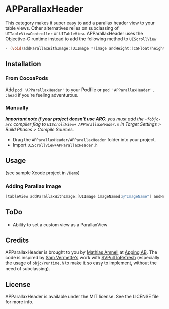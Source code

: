 # APParallaxHeader

This category makes it super easy to add a parallax header view to your table views. Other alternatives relies on subclassing of `UITableViewController` or `UITableView`. APParallaxHeader uses the Objective-C runtime instead to add the following method to `UIScrollView`

```objective-c
- (void)addParallaxWithImage:(UIImage *)image andHeight:(CGFloat)height;
```

## Installation

### From CocoaPods

Add `pod 'APParallaxHeader'` to your Podfile or `pod 'APParallaxHeader', :head` if you're feeling adventurous.

### Manually

_**Important note if your project doesn't use ARC**: you must add the `-fobjc-arc` compiler flag to `UIScrollView+ APParallaxHeader.m` in Target Settings > Build Phases > Compile Sources._

* Drag the `APParallaxHeader/APParallaxHeader` folder into your project.
* Import `UIScrollView+APParallaxHeader.h`

## Usage

(see sample Xcode project in `/Demo`)

### Adding Parallax image

```objective-c
[tableView addParallaxWithImage:[UIImage imageNamed:@"ImageName"] andHeight:160];
```

## ToDo

* Ability to set a custom view as a ParallaxView

## Credits

APParallaxHeader is brought to you by [Mathias Amnell](http://twitter.com/amnell) at [Apping AB](http://apping.se). The code is inspired by [Sam Vermette's](http://samvermette.com) work with [SVPullToRefresh](https://github.com/samvermette/SVPullToRefresh) (especially the usage of `objc/runtime.h` to make it so easy to implement, without the need of subclassing).

## License
APParallaxHeader is available under the MIT license. See the LICENSE file for more info.